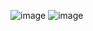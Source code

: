 ![image](https://drive.google.com/uc?id=1lFEcdcyyy1BOCcudPZlqmOV-zldOHEGB)
![image](https://drive.google.com/uc?id=1wWtd15WOgMwHBb-9g9lCJvb2Xbk4Suq4)
